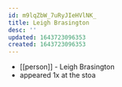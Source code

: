 ```yaml
---
id: m9lqZbW_7uRyJIeHVlNK_
title: Leigh Brasington
desc: ''
updated: 1643723096353
created: 1643723096353
---
```



- [[person]] - Leigh Brasington
- appeared 1x at the stoa
